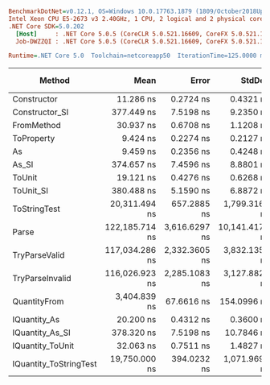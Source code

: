 ``` ini

BenchmarkDotNet=v0.12.1, OS=Windows 10.0.17763.1879 (1809/October2018Update/Redstone5)
Intel Xeon CPU E5-2673 v3 2.40GHz, 1 CPU, 2 logical and 2 physical cores
.NET Core SDK=5.0.202
  [Host]     : .NET Core 5.0.5 (CoreCLR 5.0.521.16609, CoreFX 5.0.521.16609), X64 RyuJIT
  Job-DWZZQI : .NET Core 5.0.5 (CoreCLR 5.0.521.16609, CoreFX 5.0.521.16609), X64 RyuJIT

Runtime=.NET Core 5.0  Toolchain=netcoreapp50  IterationTime=125.0000 ms  

```
|                 Method |           Mean |         Error |         StdDev |         Median |  Gen 0 | Gen 1 | Gen 2 | Allocated |
|----------------------- |---------------:|--------------:|---------------:|---------------:|-------:|------:|------:|----------:|
|            Constructor |      11.286 ns |     0.2724 ns |      0.4321 ns |      11.187 ns |      - |     - |     - |         - |
|         Constructor_SI |     377.449 ns |     7.5198 ns |      9.2350 ns |     376.917 ns | 0.0118 |     - |     - |     192 B |
|             FromMethod |      30.937 ns |     0.6708 ns |      1.1208 ns |      30.558 ns |      - |     - |     - |         - |
|             ToProperty |       9.424 ns |     0.2274 ns |      0.2127 ns |       9.365 ns |      - |     - |     - |         - |
|                     As |       9.459 ns |     0.2356 ns |      0.4248 ns |       9.335 ns |      - |     - |     - |         - |
|                  As_SI |     374.657 ns |     7.4596 ns |      8.8801 ns |     374.677 ns | 0.0119 |     - |     - |     192 B |
|                 ToUnit |      19.121 ns |     0.4276 ns |      0.6268 ns |      18.872 ns |      - |     - |     - |         - |
|              ToUnit_SI |     380.488 ns |     5.1590 ns |      6.8872 ns |     379.737 ns | 0.0121 |     - |     - |     192 B |
|           ToStringTest |  20,311.494 ns |   657.2885 ns |  1,799.3167 ns |  19,600.000 ns |      - |     - |     - |     944 B |
|                  Parse | 122,185.714 ns | 3,616.6297 ns | 10,141.4175 ns | 117,100.000 ns |      - |     - |     - |   33632 B |
|          TryParseValid | 117,034.286 ns | 2,332.3605 ns |  3,832.1352 ns | 115,800.000 ns |      - |     - |     - |   33608 B |
|        TryParseInvalid | 116,026.923 ns | 2,285.1083 ns |  3,127.8821 ns | 115,400.000 ns |      - |     - |     - |   33216 B |
|           QuantityFrom |   3,404.839 ns |    67.6616 ns |    154.0996 ns |   3,400.000 ns |      - |     - |     - |      56 B |
|           IQuantity_As |      20.200 ns |     0.4312 ns |      0.3600 ns |      20.112 ns | 0.0014 |     - |     - |      24 B |
|        IQuantity_As_SI |     378.320 ns |     7.5198 ns |     10.7846 ns |     375.168 ns | 0.0119 |     - |     - |     192 B |
|       IQuantity_ToUnit |      32.063 ns |     0.7511 ns |      1.4827 ns |      31.823 ns | 0.0033 |     - |     - |      56 B |
| IQuantity_ToStringTest |  19,750.000 ns |   394.0232 ns |  1,071.9691 ns |  19,300.000 ns |      - |     - |     - |     944 B |
